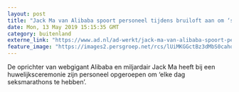 ```yaml
---
layout: post
title: "Jack Ma van Alibaba spoort personeel tijdens bruiloft aan om ‘seksmarathons’ te hebben"
date: Mon, 13 May 2019 15:15:35 GMT
category: buitenland
externe_link: "https://www.ad.nl/ad-werkt/jack-ma-van-alibaba-spoort-personeel-tijdens-bruiloft-aan-om-seksmarathons-te-hebben~a85ab4fd/"
feature_image: "https://images2.persgroep.net/rcs/lUiMKGGctBz3dMbS0cahq8ji59U/diocontent/147858703/_fitwidth/400/?appId=21791a8992982cd8da851550a453bd7f&quality=0.7"
---
```


De oprichter van webgigant Alibaba en miljardair Jack Ma heeft bij een huwelijksceremonie zijn personeel opgeroepen om ‘elke dag seksmarathons te hebben’.

